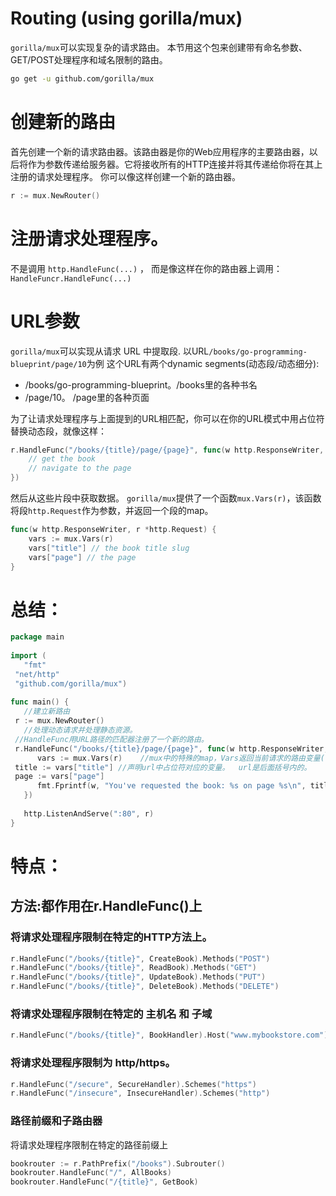 # Routing (using gorilla/mux)
`gorilla/mux`可以实现复杂的请求路由。
本节用这个包来创建带有命名参数、GET/POST处理程序和域名限制的路由。
```sh
go get -u github.com/gorilla/mux
```

# 创建新的路由

首先创建一个新的请求路由器。该路由器是你的Web应用程序的主要路由器，以后将作为参数传递给服务器。它将接收所有的HTTP连接并将其传递给你将在其上注册的请求处理程序。
你可以像这样创建一个新的路由器。
```go
r := mux.NewRouter()
```

# 注册请求处理程序。
不是调用 `http.HandleFunc(...)` ，
而是像这样在你的路由器上调用：`HandleFuncr.HandleFunc(...)`

# URL参数
`gorilla/mux`可以实现从请求 URL 中提取段.
以URL`/books/go-programming-blueprint/page/10`为例
这个URL有两个dynamic segments(动态段/动态细分):
- /books/go-programming-blueprint。/books里的各种书名
- /page/10。 /page里的各种页面

为了让请求处理程序与上面提到的URL相匹配，你可以在你的URL模式中用占位符替换动态段，就像这样：
```go
r.HandleFunc("/books/{title}/page/{page}", func(w http.ResponseWriter, r *http.Request) {
    // get the book
    // navigate to the page
})
```

然后从这些片段中获取数据。
`gorilla/mux`提供了一个函数`mux.Vars(r)`，该函数将段`http.Request`作为参数，并返回一个段的map。

```go
func(w http.ResponseWriter, r *http.Request) {
    vars := mux.Vars(r)
    vars["title"] // the book title slug
    vars["page"] // the page
}
```


# 总结：
```go
package main  
  
import (  
   "fmt"  
 "net/http"  
 "github.com/gorilla/mux")  
  
func main() {  
   //建立新路由  
 r := mux.NewRouter()  
   //处理动态请求并处理静态资源。  
 //HandleFunc用URL路径的匹配器注册了一个新的路由。  
 r.HandleFunc("/books/{title}/page/{page}", func(w http.ResponseWriter, r *http.Request) {  
      vars := mux.Vars(r)    //mux中的特殊的map，Vars返回当前请求的路由变量(请求头*http.Request)，如果有的话。  
 title := vars["title"] //声明url中占位符对应的变量。  url是后面括号内的。
 page := vars["page"]  
      fmt.Fprintf(w, "You've requested the book: %s on page %s\n", title, page)  
   })  
  
   http.ListenAndServe(":80", r)  
}
```

# 特点：
## 方法:都作用在r.HandleFunc()上
### 将请求处理程序限制在特定的HTTP方法上。
```go
r.HandleFunc("/books/{title}", CreateBook).Methods("POST")
r.HandleFunc("/books/{title}", ReadBook).Methods("GET")
r.HandleFunc("/books/{title}", UpdateBook).Methods("PUT")
r.HandleFunc("/books/{title}", DeleteBook).Methods("DELETE")
```
### 将请求处理程序限制在特定的 主机名 和 子域
```go
r.HandleFunc("/books/{title}", BookHandler).Host("www.mybookstore.com")
```
### 将请求处理程序限制为 http/https。
```go
r.HandleFunc("/secure", SecureHandler).Schemes("https")
r.HandleFunc("/insecure", InsecureHandler).Schemes("http")
```
### 路径前缀和子路由器
将请求处理程序限制在特定的路径前缀上
```go
bookrouter := r.PathPrefix("/books").Subrouter()
bookrouter.HandleFunc("/", AllBooks)
bookrouter.HandleFunc("/{title}", GetBook)
```

